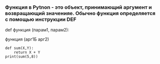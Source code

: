 ### Функция в Pytnon - это объект, принимающий аргумент и возвращающий значенияе. Обычно функция определяется с помощью инструкции DEF

def функция (парам1, парам2):


функция (арг1Б арг2)

```
def sum(X,Y):
    return X + Y
print(sum(5,8))
```
